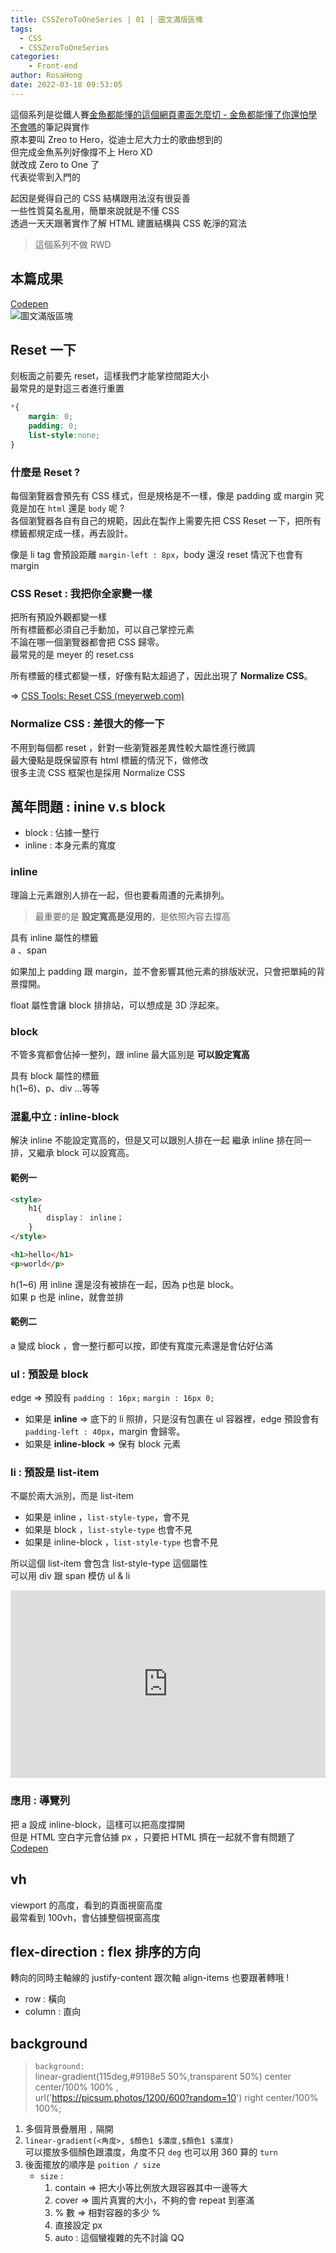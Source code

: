 ```yaml
---
title: CSSZeroToOneSeries | 01 | 圖文滿版區塊
tags:
  - CSS
  - CSSZeroToOneSeries
categories:
	- Front-end
author: RosaHong
date: 2022-03-18 09:53:05
---
```


這個系列是從鐵人賽[金魚都能懂的這個網頁畫面怎麼切 - 金魚都能懂了你還怕學不會嗎](https://ithelp.ithome.com.tw/users/20112550/ironman/2623)的筆記與實作   
原本要叫 Zreo to Hero，從迪士尼大力士的歌曲想到的  
但完成金魚系列好像撐不上 Hero XD  
就改成 Zero to One 了  
代表從零到入門的  

起因是覺得自己的 CSS 結構跟用法沒有很妥善  
一些性質莫名亂用，簡單來說就是不懂 CSS  
透過一天天跟著實作了解 HTML 建置結構與 CSS 乾淨的寫法  

> 這個系列不做 RWD  

## 本篇成果
[Codepen](https://codepen.io/shan473/pen/oNoEjNV?editors=0100)  
![圖文滿版區塊](https://dsm01pap006files.storage.live.com/y4mFal1-hjaKzBYO0ceMmC3QyeuTEau2VqzDJF9KrNlLlaJqh1_6IA96aYDhEfXLD8hxMLGT-e2HeoUSEuxZzdB9J6Avk0LArKj0fgN4pP4drg_Qdza2-44tROHeK-PkxW5KrMWNXsxRYHNQIlD6Kw6MfCSVx-zj_uT7j_yf072F9X-qDfe2ro6EJNp59rN5m-z?width=1024&height=585&cropmode=none)

<!-- more -->

## Reset 一下
刻板面之前要先 reset，這樣我們才能掌控間距大小   
最常見的是對這三者進行重置  
```css
*{
	margin: 0;
	padding: 0;
	list-style:none;
}
```

### 什麼是 Reset ?
每個瀏覽器會預先有 CSS 樣式，但是規格是不一樣，像是 padding 或 margin 究竟是加在 `html` 還是 `body` 呢 ?     
各個瀏覽器各自有自己的規範，因此在製作上需要先把 CSS Reset 一下，把所有標籤都規定成一樣，再去設計。  

像是 li tag 會預設距離 `margin-left : 8px`，body 還沒 reset 情況下也會有 margin   

### CSS Reset  :  我把你全家變一樣
把所有預設外觀都變一樣  
所有標籤都必須自己手動加，可以自己掌控元素  
不論在哪一個瀏覽器都會把 CSS 歸零。  
最常見的是 meyer 的 reset.css  

所有標籤的樣式都變一樣，好像有點太超過了，因此出現了 **Normalize CSS**。  

=> [CSS Tools: Reset CSS (meyerweb.com)](https://meyerweb.com/eric/tools/css/reset/)   

###  Normalize CSS : 差很大的修一下
不用到每個都 reset ，針對一些瀏覽器差異性較大屬性進行微調  
最大優點是既保留原有 html 標籤的情況下，做修改  
很多主流 CSS 框架也是採用 Normalize CSS

## 萬年問題 : inine v.s block 
- block : 佔據一整行
- inline : 本身元素的寬度

### inline
理論上元素跟別人排在一起，但也要看周遭的元素排列。  
> 最重要的是 **設定寬高是沒用的**，是依照內容去撐高

具有 inline 屬性的標籤     
a 、span   

如果加上 padding 跟 margin，並不會影響其他元素的排版狀況，只會把單純的背景撐開。  

float 屬性會讓 block 排排站，可以想成是 3D 浮起來。  

### block 
不管多寬都會佔掉一整列，跟 inline 最大區別是 **可以設定寬高**

具有 block 屬性的標籤  
h(1~6)、p、div ...等等  

### 混亂中立 : inline-block 
解決 inline 不能設定寬高的，但是又可以跟別人排在一起 
繼承 inline 排在同一排，又繼承 block 可以設寬高。

#### 範例一
```html
<style>
	h1{
		display： inline；
	}
</style>

<h1>hello</h1>
<p>world</p>
```
h(1~6) 用 inline 還是沒有被排在一起，因為 p也是 block。   
如果 p 也是 inline，就會並排  

#### 範例二
a 變成 block ，會一整行都可以按，即使有寬度元素還是會佔好佔滿


### ul : 預設是 block
edge => 預設有 `padding : 16px;` `margin : 16px 0;`

- 如果是 **inline** => 底下的 li 照排，只是沒有包裹在 ul 容器裡，edge 預設會有 `padding-left : 40px`，margin 會歸零。  
- 如果是 **inline-block** => 保有 block 元素
	
	
### li  : 預設是 list-item
不屬於兩大派別，而是 list-item

- 如果是 inline ，`list-style-type`，會不見
- 如果是 block ，`list-style-type` 也會不見
- 如果是 inline-block ，`list-style-type` 也會不見

所以這個 list-item 會包含 list-style-type 這個屬性  
可以用 div 跟 span 模仿 ul & li   

<iframe height="300" style="width: 100%;" scrolling="no" title="Untitled" src="https://codepen.io/shan473/embed/ZEarWRK?default-tab=html%2Cresult&theme-id=dark" frameborder="no" loading="lazy" allowtransparency="true" allowfullscreen="true">
  See the Pen <a href="https://codepen.io/shan473/pen/ZEarWRK">
  Untitled</a> by YanShanHong (<a href="https://codepen.io/shan473">@shan473</a>)
  on <a href="https://codepen.io">CodePen</a>.
</iframe>
	
### 應用 : 導覽列
把 a 設成 inline-block，這樣可以把高度撐開  
但是 HTML 空白字元會佔據 px ，只要把 HTML 擠在一起就不會有問題了    
[Codepen](https://codepen.io/shan473/pen/JjOpWab)

## vh 
viewport 的高度，看到的頁面視窗高度  
最常看到 100vh，會佔據整個視窗高度  

## flex-direction : flex 排序的方向
轉向的同時主軸線的 justify-content 跟次軸 align-items 也要跟著轉哦 !  

- row : 橫向 
- column : 直向

## background
> `background:`   
> linear-gradient(115deg,#9198e5 50%,transparent 50%) center center/100% 100% ,   
> url('https://picsum.photos/1200/600?random=10') right center/100% 100%;

1. 多個背景疊層用 `,` 隔開
2. `linear-gradient(<角度>, $顏色1 $濃度,$顏色1 $濃度)`   
	可以擺放多個顏色跟濃度，角度不只 `deg` 也可以用 360 算的 `turn`  
3. 後面擺放的順序是 `poition / size`   
	- `size` :   
		1. contain => 把大小等比例放大跟容器其中一邊等大
		2. cover => 圖片真實的大小，不夠的會 repeat 到塞滿
		3. \% 數 => 相對容器的多少 \%
		4. 直接設定 px
		5. auto : 這個蠻複雜的先不討論 QQ


